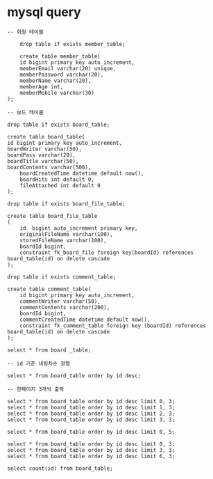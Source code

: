 # mysql query

	-- 회원 테이블

        drop table if exists member_table;

        create table member_table(
        id bigint primary key auto_increment,
        memberEmail varchar(20) unique,
        memberPassword varchar(20),
        memberName varchar(20),
        memberAge int,
        memberMobile varchar(30)
	);

	-- 보드 테이블

	drop table if exists board_table;

	create table board_table(
   	id bigint primary key auto_increment,
   	boardWriter varchar(50),
   	boardPass varchar(20),
	boardTitle varchar(50),
	boardContents varchar(500),
    	boardCreatedTime datetime default now(),
    	boardHits int default 0,
    	fileAttached int default 0
	);

	drop table if exists board_file_table;
	
	create table board_file_table
	(
	    id	bigint auto_increment primary key,
	    originalFileName varchar(100),
	    storedFileName varchar(100),
	    boardId bigint,
	    constraint fk_board_file foreign key(boardId) references board_table(id) on delete cascade
	);
	
	drop table if exists comment_table;
	
	create table comment_table(
	    id bigint primary key auto_increment,
	    commentWriter varchar(50),
	    commentContents varchar(200),
	    boardId bigint,
	    commentCreatedTime datetime default now(),
	    constraint fk_comment_table foreign key (boardId) references board_table(id) on delete cascade
	);
	
	select * from board	_table;
	
	-- id 기준 내림차순 정렬

	select * from board_table order by id desc;
	
	-- 한페이지 3개씩 출력

	select * from board_table order by id desc limit 0, 3;
	select * from board_table order by id desc limit 1, 3;
	select * from board_table order by id desc limit 2, 3;
	select * from board_table order by id desc limit 3, 3;
	
	select * from board_table order by id desc limit 0, 5;
	
	select * from board_table order by id desc limit 0, 3;
	select * from board_table order by id desc limit 3, 3;
	select * from board_table order by id desc limit 6, 3;
	
	select count(id) from board_table;
